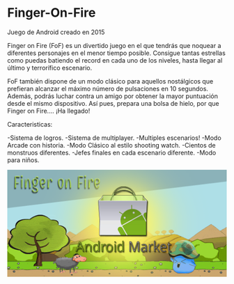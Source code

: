 # Finger-On-Fire
Juego de Android creado en 2015

Finger on Fire (FoF) es un divertido juego en el que tendrás que noquear a diferentes personajes en el menor tiempo posible. Consigue tantas estrellas como puedas batiendo el record en cada uno de los niveles, hasta llegar al último y terrorífico escenario. 

FoF también dispone de un modo clásico para aquellos nostálgicos que prefieran alcanzar el máximo número de pulsaciones en 10 segundos. Además, podrás luchar contra un amigo por obtener la mayor puntuación desde el mismo dispositivo.
Así pues, prepara una bolsa de hielo, por que Finger on Fire.... ¡Ha llegado!

Caracteristicas:

-Sistema de logros.
-Sistema de multiplayer.
-Multiples escenarios!
-Modo Arcade con historia.
-Modo Clásico al estilo shooting watch.
-Cientos de monstruos diferentes.
-Jefes finales en cada escenario diferente.
-Modo para niños.

[![Finger on Fire video](https://github.com/Javierif/Finger-On-Fire/blob/master/Market.png?raw=true)](https://www.youtube.com/watch?v=48DjwWtUVD4)
